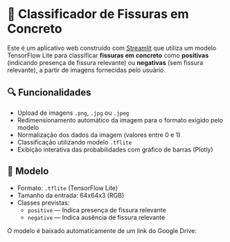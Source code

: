 
# 🧱 Classificador de Fissuras em Concreto

Este é um aplicativo web construído com [Streamlit](https://streamlit.io/) que utiliza um modelo TensorFlow Lite para classificar **fissuras em concreto** como **positivas** (indicando presença de fissura relevante) ou **negativas** (sem fissura relevante), a partir de imagens fornecidas pelo usuário.

## 🔍 Funcionalidades

- Upload de imagens `.png`, `.jpg` ou `.jpeg`
- Redimensionamento automático da imagem para o formato exigido pelo modelo
- Normalização dos dados da imagem (valores entre 0 e 1)
- Classificação utilizando modelo `.tflite`
- Exibição interativa das probabilidades com gráfico de barras (Plotly)

## 🧠 Modelo

- Formato: `.tflite` (TensorFlow Lite)
- Tamanho da entrada: 64x64x3 (RGB)
- Classes previstas:
  - `positive` — Indica presença de fissura relevante
  - `negative` — Indica ausência de fissura relevante

O modelo é baixado automaticamente de um link do Google Drive:

